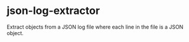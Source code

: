 # json-log-extractor
Extract objects from a JSON log file where each line in the file is a JSON object.
